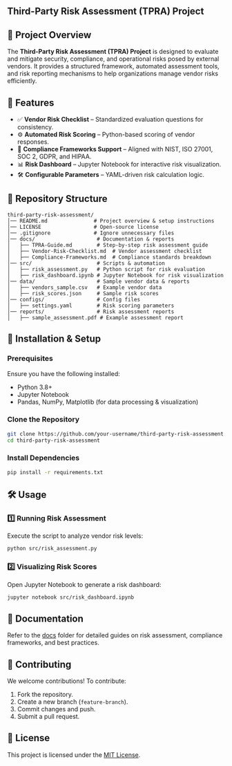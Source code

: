 ## Third-Party Risk Assessment (TPRA) Project

## 📌 Project Overview
The **Third-Party Risk Assessment (TPRA) Project** is designed to evaluate and mitigate security, compliance, and operational risks posed by external vendors. It provides a structured framework, automated assessment tools, and risk reporting mechanisms to help organizations manage vendor risks efficiently.

## 🚀 Features
- ✅ **Vendor Risk Checklist** – Standardized evaluation questions for consistency.
- ⚙️ **Automated Risk Scoring** – Python-based scoring of vendor responses.
- 🔐 **Compliance Frameworks Support** – Aligned with NIST, ISO 27001, SOC 2, GDPR, and HIPAA.
- 📊 **Risk Dashboard** – Jupyter Notebook for interactive risk visualization.
- 🛠️ **Configurable Parameters** – YAML-driven risk calculation logic.

## 📂 Repository Structure
```
third-party-risk-assessment/
│── README.md               # Project overview & setup instructions
│── LICENSE                 # Open-source license
│── .gitignore              # Ignore unnecessary files
│── docs/                    # Documentation & reports
│   ├── TPRA-Guide.md        # Step-by-step risk assessment guide
│   ├── Vendor-Risk-Checklist.md  # Vendor assessment checklist
│   ├── Compliance-Frameworks.md  # Compliance standards breakdown
│── src/                     # Scripts & automation
│   ├── risk_assessment.py   # Python script for risk evaluation
│   ├── risk_dashboard.ipynb # Jupyter Notebook for risk visualization
│── data/                    # Sample vendor data & reports
│   ├── vendors_sample.csv   # Example vendor data
│   ├── risk_scores.json     # Sample risk scores
│── configs/                 # Config files
│   ├── settings.yaml        # Risk scoring parameters
│── reports/                 # Risk assessment reports
│   ├── sample_assessment.pdf # Example assessment report
```

## 🔧 Installation & Setup
### Prerequisites
Ensure you have the following installed:
- Python 3.8+
- Jupyter Notebook
- Pandas, NumPy, Matplotlib (for data processing & visualization)

### Clone the Repository
```bash
git clone https://github.com/your-username/third-party-risk-assessment.git
cd third-party-risk-assessment
```

### Install Dependencies
```bash
pip install -r requirements.txt
```

## 🛠 Usage
### 1️⃣ Running Risk Assessment
Execute the script to analyze vendor risk levels:
```bash
python src/risk_assessment.py
```

### 2️⃣ Visualizing Risk Scores
Open Jupyter Notebook to generate a risk dashboard:
```bash
jupyter notebook src/risk_dashboard.ipynb
```

## 📖 Documentation
Refer to the [docs](./docs) folder for detailed guides on risk assessment, compliance frameworks, and best practices.

## 🤝 Contributing
We welcome contributions! To contribute:
1. Fork the repository.
2. Create a new branch (`feature-branch`).
3. Commit changes and push.
4. Submit a pull request.

## 📜 License
This project is licensed under the [MIT License](LICENSE).